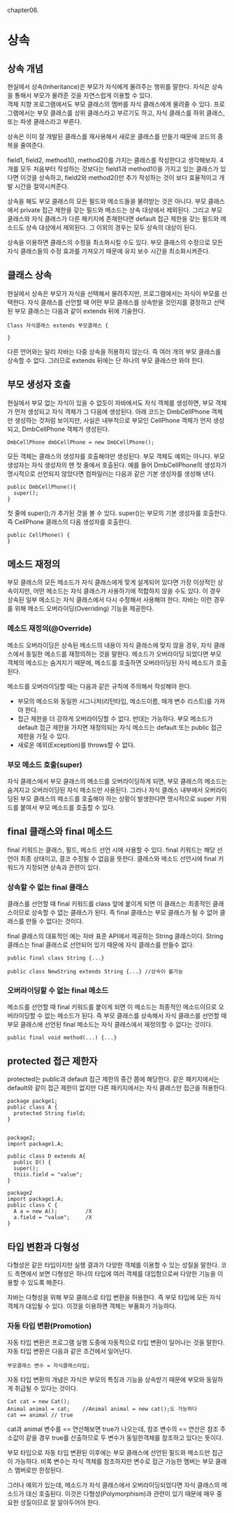 chapter06.

# 상속

## 상속 개념

현실에서 상속(Inheritance)은 부모가 자식에게 물려주는 행위를 말한다. 자식은 상속을 통해서 부모가 물려준 것을 자연스럽게 이용할 수 있다.   
객체 지향 프로그램에서도 부모 클래스의 멤버를 자식 클래스에게 물려줄 수 있다. 프로그램에서는 부모 클래스를 상위 클래스라고 부르기도 하고, 
자식 클래스를 하위 클래스, 또는 파생 클래스라고 부른다.

상속은 이미 잘 개발된 클래스를 재사용해서 새로운 클래스를 만들기 때문에 코드의 중복을 줄여준다.

field1, field2, method1(), method2()를 가지는 클래스를 작성한다고 생각해보자. 4개를 모두 처음부터 작성하는 것보다는 field1과 method1()을 가지고
있는 클래스가 있다면 이것을 상속하고, field2와 method2()만 추가 작성하는 것이 보다 효율적이고 개발 시간을 절약시켜준다.

상속을 해도 부모 클래스의 모든 필드와 메소드들을 물려받는 것은 아니다. 부모 클래스에서 private 접근 제한을 갖는 필드와 메소드는 
상속 대상에서 제외된다. 그리고 부모 클래스와 자식 클래스가 다른 패키지에 존재한다면 default 접근 제한을 갖는 필드와 메소드도 상속 대상에서 제외된다.
그 이외의 경우는 모두 상속의 대상이 된다.

상속을 이용하면 클래스의 수정을 최소화시킬 수도 있다. 부모 클래스의 수정으로 모든 자식 클래스들의 수정 효과를 가져오기 때문에 
유지 보수 시간을 최소화시켜준다.

## 클래스 상속
현실에서 상속은 부모가 자식을 선택해서 물려주지만, 프로그램에서는 자식이 부모를 선택한다.
자식 클래스를 선언할 때 어떤 부모 클래스를 상속받을 것인지를 결정하고 선택된 부모 클래스는 다음과 같이 extends 뒤에 기술한다.

    Class 자식클래스 extends 부모클래스 {
    
    }
    
다른 언어와는 달리 자바는 다중 상속을 허용하지 않는다. 즉 여러 개의 부모 클래스를 상속할 수 없다. 그러므로 extends 뒤에는 단 하나의 부모 클래스만
와야 한다.


## 부모 생성자 호출
현실에서 부모 없는 자식이 있을 수 없듯이 자바에서도 자식 객체를 생성하면, 부모 객체가 먼저 생성되고 자식 객체가 그 다음에 생성된다.
아래 코드는 DmbCellPhone 객체만 생성하는 것처럼 보이지만, 사실은 내부적으로 부모인 CellPhone 객체가 먼저 생성되고, DmbCellPhone 객체가 생성된다.

    DmbCellPhone dmbCellPhone = new DmbCellPhone();
    
모든 객체는 클래스의 생성자를 호출해야만 생성된다. 부모 객체도 예외는 아니다. 부모 생성자는 자식 생성자의 맨 첫 줄에서 호출된다. 
예를 들어 DmbCellPhone의 생성자가 명시적으로 선언되지 않았다면 컴파일러는 다음과 같은 기본 생성자를 생성해 낸다.

    public DmbCellPhone(){
      super();
    }
    
첫 줄에 super();가 추가된 것을 볼 수 있다. super()는 부모의 기본 생성자를 호출한다. 즉 CellPhone 클래스의 다음 생성자를 호출한다.

    public CellPhone() {
    }


## 메소드 재정의
부모 클래스의 모든 메소드가 자식 클래스에게 맞게 설계되어 있다면 가장 이상적인 상속이지만, 어떤 메소드는 자식 클래스가 사용하기에 적합하지 않을
수도 있다. 이 경우 상속된 일부 메소드는 자식 클래스에서 다시 수정해서 사용해야 한다. 
자바는 이런 경우를 위해 메소드 오버라이딩(Overriding) 기능을 제공한다.

### 메소드 재정의(@Override)
메소드 오버라이딩은 상속된 메소드의 내용이 자식 클래스에 맞지 않을 경우, 자식 클래스에서 동일한 메소드를 재정의하는 것을 말한다. 메소드가 오버라이딩
되었다면 부모 객체의 메소드는 숨겨지기 때문에, 메소드를 호출하면 오버라이딩된 자식 메소드가 호출된다.

메소드를 오버라이딩할 때는 다음과 같은 규칙에 주의해서 작성해야 한다.

+ 부모의 메소드와 동일한 시그니처(리턴타입, 메소드이름, 매개 변수 리스트)를 가져야 한다.
+ 접근 제한을 더 강하게 오버라이딩할 수 없다. 반대는 가능하다. 부모 메소드가 default 접근 제한을 가지면
  재정의되는 자식 메소드는 default 또는 public 접근 제한을 가질 수 있다.
+ 새로운 예외(Exception)를 throws할 수 없다.

### 부모 메소드 호출(super)
자식 클래스에서 부모 클래스의 메소드를 오버라이딩하게 되면, 부모 클래스의 메소드는 숨겨지고 오버라이딩된 자식 메소드만 사용된다. 그러나 자식 클래스 내부에서 오버라이딩된 부모 클래스의 메소드를 호출해야 하는 상황이 발생한다면 명시적으로 super 키워드를 붙여서 부모 메소드를 호출할 수 있다.

## final 클래스와 final 메소드
final 키워드는 클래스, 필드, 메소드 선언 시에 사용할 수 있다. final 키워드는 해당 선언이 최종 상태이고, 결코 수정될 수 없읍을 뜻한다. 클래스와 메소드 선언시에 final 키워드가 지정되면 상속과 관련이 있다.

### 상속할 수 없는 final 클래스

클래스를 선언할 때 final 키워드를 class 앞에 붙이게 되면 이 클래스는 최종적인 클래스이므로 상속할 수 없는 클래스가 된다. 즉 final 클래스는 부모 클래스가 될 수 없어 클래스를 만들 수 없다는 것이다.

final 클래스의 대표적인 예는 자바 표준 API에서 제공하는 String 클래스이다. String 클래스는 final 클래스로 선언되어 있기 때문에 자식 클래스를 만들수 없다.

    public final class String {...}
    
    public class NewString extends String {...} //상속이 불가능


### 오버라이딩할 수 없는 final 메소드

메소드를 선언할 때 final 키워드를 붙이게 되면 이 메소드는 최종적인 메소드이므로 오버라이딩할 수 없는 메소드가 된다. 즉 부모 클래스를 상속해서 자식 클래스를 선언할 때 부모 클래스에 선언된 final 메소드는 자식 클래스에서 재정의할 수 없다는 것이다.

    public final void method(...) {...}


## protected 접근 제한자
protected는 public과 default 접근 제한의 중간 쯤에 해당한다. 같은 패키지에서는 default와 같이 접근 제한이 없지만 다른 패키지에서는 자식 클래스만 접근을 허용한다.

    package packge1;
    public class A {
      protected String field;
    }
    
    
    package2;
    import package1.A;
    
    public class D extends A{
      public D() {
      super();
      thiis.field = "value";
    }
    
    package2
    import package1.A;
    public class C {
      A a = new A();         /X
      a.field = "value";     /X
    }
    
## 타입 변환과 다형성

다형성은 같은 타입이지만 실행 결과가 다양한 객체를 이용할 수 있는 성질을 말한다. 코드 측면에서 보면 다형성은 하나의 타입에 여러 객체를 대입함으로써 다양한 기능을 이용할 수 있도록 해준다.

자바는 다형성을 위해 부모 클래스로 타입 변환을 허용한다. 즉 부모 타입에 모든 자식 객체가 대입될 수 있다. 이것을 이용하면 객체는 부품화가 가능하다.

### 자동 타입 변환(Promotion)
자동 타입 변환은 프로그램 실행 도중에 자동적으로 타입 변환이 일어나는 것을 말한다. 자동 타입 변환은 다음과 같은 조건에서 일어난다.

    부모클래스 변수 = 자식클래스타입;

자동 타입 변환의 개념은 자식은 부모의 특징과 기능을 상속받기 때문에 부모와 동일하게 취급될 수 있다는 것이다.

    Cat cat = new Cat();
    Animal animal = cat;    //Animal animal = new cat();도 가능하다
    cat == animal // true
    
cat과 animal 변수를 == 연산해보면 true가 나오는데, 참조 변수의 == 연산은 참조 주소값이 같을 경우 true를 산출하므로
두 변수가 동일한객체를 참조하고 있다는 뜻이다.

부모 타입으로 자동 타입 변환된 이후에는 부모 클래스에 선언된 필드와 메소드만 접근이 가능하다. 비록 변수는 자식 객체를 참조하지만 변수로 접근 가능한 멤버는 부모 클래스 멤버로만 한정된다.

그러나 예외가 있는데, 메소드가 자식 클래스에서 오버라이딩되었다면 자식 클래스의 메소드가 대신 호출된다. 이것은 다형성(Polymorphism)과 관련이 있기 때문에 매우 중요한 성질이므로 잘 알아두어야 한다.
































